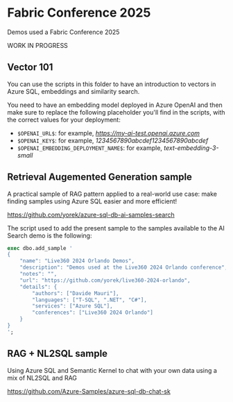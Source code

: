 # Fabric Conference 2025

Demos used a Fabric Conference 2025

WORK IN PROGRESS

## Vector 101

You can use the scripts in this folder to have an introduction to vectors in Azure SQL, embeddings and similarity search.

You need to have an embedding model deployed in Azure OpenAI and then make sure to replace the following placeholder you'll find in the scripts, with the correct values for your deployment:

- `$OPENAI_URL$`: for example, *https://my-ai-test.openai.azure.com*
- `$OPENAI_KEY$`: for example, *1234567890abcdef1234567890abcdef*
- `$OPENAI_EMBEDDING_DEPLOYMENT_NAME$`: for example, *text-embedding-3-small*

## Retrieval Augemented Generation sample

A practical sample of RAG pattern applied to a real-world use case: make finding samples using Azure SQL easier and more efficient!

https://github.com/yorek/azure-sql-db-ai-samples-search

The script used to add the present sample to the samples available to the AI Search demo is the following:

```sql
exec dbo.add_sample '
{
    "name": "Live360 2024 Orlando Demos", 
    "description": "Demos used at the Live360 2024 Orlando conference",
    "notes": "",
    "url": "https://github.com/yorek/live360-2024-orlando",
    "details": {
        "authors": ["Davide Mauri"],
        "languages": ["T-SQL", ".NET", "C#"],                
        "services": ["Azure SQL"],
        "conferences": ["Live360 2024 Orlando"]
    }
}
';
```

## RAG + NL2SQL sample

Using Azure SQL and Semantic Kernel to chat with your own data using a mix of NL2SQL and RAG

https://github.com/Azure-Samples/azure-sql-db-chat-sk